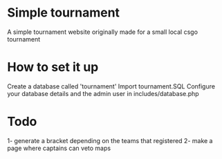 # Simple tournament
A simple tournament website originally made for a small local csgo tournament

# How to set it up
Create a database called 'tournament'
Import tournament.SQL
Configure your database details and the admin user in includes/database.php

# Todo 
1- generate a bracket depending on the teams that registered
2- make a page where captains can veto maps
